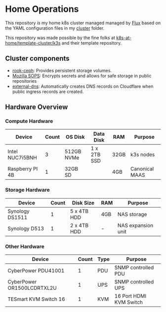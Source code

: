 # Home Operations

This repository _is_ my home k8s cluster managed managed by [Flux](https://github.com/fluxcd/flux2)
based on the YAML configuration files in my [cluster](./cluster) folder.

This repository was made possible by the fine folks at [k8s-at-home/template-cluster/k3s](https://github.com/k8s-at-home/template-cluster-k3s) and their template repository.

## Cluster components

- [rook-ceph](https://rook.io/): Provides persistent storage volumes.
- [Mozilla SOPS](https://toolkit.fluxcd.io/guides/mozilla-sops): Encrypts secrets and allows for safe storage in public repositories
- [external-dns](https://github.com/kubernetes-sigs/external-dns): Automatically creates DNS records on Cloudflare when public ingress records are created.

## Hardware Overview

### Compute Hardware

| Device          | Count | OS Disk    | Data Disk   | RAM  | Purpose        |
| --------------- | ----- | ---------- | ----------- | ---- | -------------- |
| Intel NUC7i5BNH | 3     | 512GB NVMe | 1 x 2TB SSD | 32GB | k3s nodes      |
| Raspberry PI 4B | 1     | 32GB SD    |             | 4GB  | Canonical MAAS |

### Storage Hardware

| Device          | Count | Disk Size   | RAM | Purpose            |
| --------------- | ----- | ----------- | --- | ------------------ |
| Synology DS1511 | 1     | 5 x 4TB HDD | 4GB | NAS storage        |
| Synology D513   | 1     | 2 x 4TB HDD | -   | NAS expansion unit |

### Other Hardware

| Device                     | Count | Type | Purpose                 |
| -------------------------- | ----- | ---- | ----------------------- |
| CyberPower PDU41001        | 1     | PDU  | SNMP controlled PDU     |
| CyberPower OR1500LCDRTXL2U | 1     | UPS  | SNMP controlled UPS     |
| TESmart KVM Switch 16      | 1     | KVM  | 16 Port HDMI KVM Switch |
